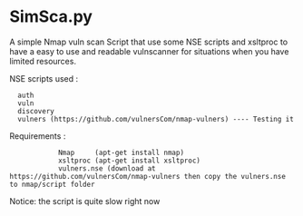 # SimSca.py
A simple Nmap vuln scan Script that use some NSE scripts and xsltproc to have a easy to use and readable vulnscanner for situations when you have limited resources.


NSE scripts used : 
      
      auth
      vuln
      discovery
      vulners (https://github.com/vulnersCom/nmap-vulners) ---- Testing it
      
      
Requirements :  

                Nmap     (apt-get install nmap)
                xsltproc (apt-get install xsltproc)
                vulners.nse (download at https://github.com/vulnersCom/nmap-vulners then copy the vulners.nse to nmap/script folder           
      
 
Notice: the script is quite slow right now 
